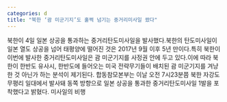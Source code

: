 ```yaml
---
categories: d
title: "북한 ‘괌 미군기지’도 훌쩍 넘기는 중거리미사일 쐈다"
---
```

북한이 4일 일본 상공을 통과하는 중거리탄도미사일을 발사했다.북한의 탄도미사일이 일본 열도 상공을 넘어 태평양에 떨어진 것은 2017년 9월 이후 5년 만이다.특히 북한이 이번에 발사한 중거리탄도미사일은 괌 미군기지를 사정권 안에 두고 있다.이에 따라 북한이 한반도 유사시, 한반도에 들어오는 미국 전략무기들이 배치된 괌 미군기지를 겨냥한 것 아닌가 하는 분석이 제기된다. 합동참모본부는 이날 오전 7시23분쯤 북한 자강도 무평리 일대에서 발사돼 동쪽 방향으로 일본 상공을 통과한 중거리탄도미사일 1발을 포착했다고 밝혔다. 미사일의 비행